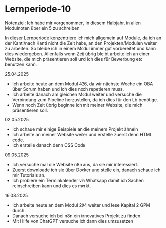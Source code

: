 # Lernperiode-10

Notenziel: Ich habe mir vorgenommen, in diesem Halbjahr, in allen Modulnoten über ein 5 zu schreiben

In dieser Lernperiode konzentriere ich mich allgemein auf Module, da ich an der Kanti/nach Kanti nicht die Zeit habe, an den Projekten/Modulen weiter zu arbeiten. So bleibe ich in einem Modul immer gut vorbereitet und kann dies wiedergeben. Allenfalls wenn Zeit übrig bleibt arbeite ich an einer Website, die mich präsentieren soll und ich dies für Bewerbung etc benutzen kann.

25.04.2025

- Ich arbeite heute an dem Modul 426, da wir nächste Woche ein OBA über Scrum haben und ich dies noch repetieren muss.
- Ich arbeite danach am gleichen Modul weiter und versuche die Verbindung zum Pipeline herzustellen, da ich dies für den Lb benötige.
- Wenn noch Zeit übrig beginne ich mit meiner Website, die mich präsentieren soll.

02.05.2025

- Ich schaue mir einige Beispiele an die meinem Projekt ähneln
- Ich arbeite an meiner Website weiter und erstelle zuerst denn HTML code.
- Ich erstelle danach denn CSS Code

09.05.2025

- Ich versuche mal die Website n8n aus, da sie mir interessiert.
- Zuerst downloade ich sie über Docker und stelle ein, danach schaue ich mir Tutorials an.
- Ich probiere ein Terminkalender via Whatsapp damit ich Sachen reinschreiben kann und dies es merkt.


16.08.2025

- Ich arbeite heute an dem Modul 294 weiter und lese Kapital 2 GPM durch.
- Danach versuche ich bei n8n ein innovatives Projekt zu finden.
- Mit Hilfe von ChatGPT versuche ich dann dies umzusetzen